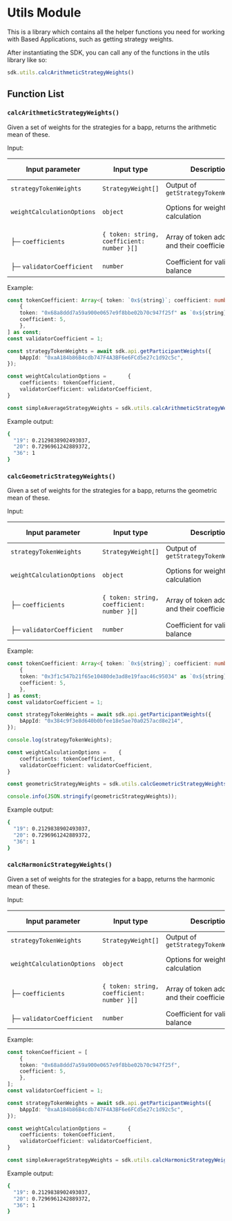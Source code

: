 # Utils Module


This is a library which contains all the helper functions you need for working with Based Applications, such as getting strategy weights.

After instantiating the SDK, you can call any of the functions in the utils library like so:

```typescript
sdk.utils.calcArithmeticStrategyWeights()
```

## Function List

### `calcArithmeticStrategyWeights()`

Given a set of weights for the strategies for a bapp, returns the arithmetic mean of these. 

Input:

| Input parameter            | Input type                        | Description                                         | Example input |
| -------------------------- | -------------------------------- | --------------------------------------------------- | ------------- |
| `strategyTokenWeights`     | `StrategyWeight[]`               | Output of `getStrategyTokenWeights()`              | See [here](./api-module.md#getstrategytokenweightsstring-bappaddress) |
| `weightCalculationOptions` | `object`                         | Options for weight calculation                     | See breakdown below |
| ├─ `coefficients`          | `{ token: string, coefficient: number }[]` | Array of token addresses and their coefficients    | `[ { token: "0x68a8...", coefficient: 5 } ]` |
| ├─ `validatorCoefficient`  | `number`                         | Coefficient for validator balance                  | `1` |

Example:

```typescript
const tokenCoefficient: Array<{ token: `0x${string}`; coefficient: number }> = [
    {
    token: "0x68a8ddd7a59a900e0657e9f8bbe02b70c947f25f" as `0x${string}`,
    coefficient: 5,
    },
] as const;
const validatorCoefficient = 1;

const strategyTokenWeights = await sdk.api.getParticipantWeights({
    bAppId: "0xaA184b86B4cdb747F4A3BF6e6FCd5e27c1d92c5c",
});

const weightCalculationOptions =       {
    coefficients: tokenCoefficient,
    validatorCoefficient: validatorCoefficient,
}

const simpleAverageStrategyWeights = sdk.utils.calcArithmeticStrategyWeights(strategyTokenWeights, weightCalculationOptions);
```

Example output:

```bash
{
  "19": 0.2129838902493037,
  "20": 0.7296961242889372,
  "36": 1
}
```

### `calcGeometricStrategyWeights()`

Given a set of weights for the strategies for a bapp, returns the geometric mean of these. 

Input:

| Input parameter            | Input type                        | Description                                         | Example input |
| -------------------------- | -------------------------------- | --------------------------------------------------- | ------------- |
| `strategyTokenWeights`     | `StrategyWeight[]`               | Output of `getStrategyTokenWeights()`              | See [here](./api-module.md#getstrategytokenweightsstring-bappaddress) |
| `weightCalculationOptions` | `object`                         | Options for weight calculation                     | See breakdown below |
| ├─ `coefficients`          | `{ token: string, coefficient: number }[]` | Array of token addresses and their coefficients    | `[ { token: "0x68a8...", coefficient: 5 } ]` |
| ├─ `validatorCoefficient`  | `number`                         | Coefficient for validator balance                  | `1` |

Example:

```typescript
const tokenCoefficient: Array<{ token: `0x${string}`; coefficient: number }> = [
    {
    token: "0x3f1c547b21f65e10480de3ad8e19faac46c95034" as `0x${string}`,
    coefficient: 5,
    },
] as const;
const validatorCoefficient = 1;

const strategyTokenWeights = await sdk.api.getParticipantWeights({
    bAppId: "0x384c9f3e8d640b0bfee18e5ae70a0257acd8e214",
});

console.log(strategyTokenWeights);

const weightCalculationOptions =    {
    coefficients: tokenCoefficient,
    validatorCoefficient: validatorCoefficient,
}

const geometricStrategyWeights = sdk.utils.calcGeometricStrategyWeights(strategyTokenWeights, weightCalculationOptions);

console.info(JSON.stringify(geometricStrategyWeights));
```

Example output:

```bash
{
  "19": 0.2129838902493037,
  "20": 0.7296961242889372,
  "36": 1
}
```

### `calcHarmonicStrategyWeights()`

Given a set of weights for the strategies for a bapp, returns the harmonic mean of these. 

Input:

| Input parameter            | Input type                        | Description                                         | Example input |
| -------------------------- | -------------------------------- | --------------------------------------------------- | ------------- |
| `strategyTokenWeights`     | `StrategyWeight[]`               | Output of `getStrategyTokenWeights()`              | See [here](./api-module.md#getstrategytokenweightsstring-bappaddress) |
| `weightCalculationOptions` | `object`                         | Options for weight calculation                     | See breakdown below |
| ├─ `coefficients`          | `{ token: string, coefficient: number }[]` | Array of token addresses and their coefficients    | `[ { token: "0x68a8...", coefficient: 5 } ]` |
| ├─ `validatorCoefficient`  | `number`                         | Coefficient for validator balance                  | `1` |

Example:

```typescript
const tokenCoefficient = [
    {
    token: "0x68a8ddd7a59a900e0657e9f8bbe02b70c947f25f",
    coefficient: 5,
    },
];
const validatorCoefficient = 1;

const strategyTokenWeights = await sdk.api.getParticipantWeights({
    bAppId: "0xaA184b86B4cdb747F4A3BF6e6FCd5e27c1d92c5c",
});

const weightCalculationOptions =       {
    coefficients: tokenCoefficient,
    validatorCoefficient: validatorCoefficient,
}

const simpleAverageStrategyWeights = sdk.utils.calcHarmonicStrategyWeights(strategyTokenWeights, weightCalculationOptions);
```

Example output:

```bash
{
  "19": 0.2129838902493037,
  "20": 0.7296961242889372,
  "36": 1
}
```